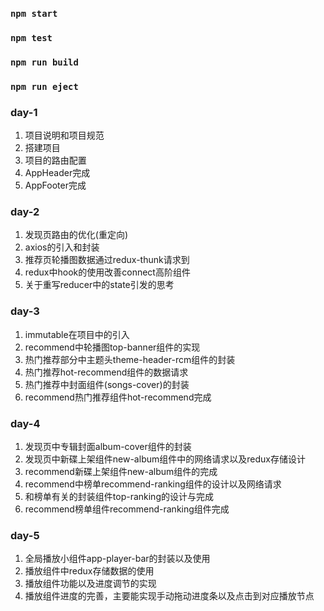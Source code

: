 

### `npm start`



### `npm test`



### `npm run build`


### `npm run eject`

### day-1
1. 项目说明和项目规范
2. 搭建项目
3. 项目的路由配置
4. AppHeader完成
5. AppFooter完成

### day-2
1. 发现页路由的优化(重定向)
2. axios的引入和封装
3. 推荐页轮播图数据通过redux-thunk请求到
4. redux中hook的使用改善connect高阶组件
5. 关于重写reducer中的state引发的思考

### day-3
1. immutable在项目中的引入
2. recommend中轮播图top-banner组件的实现
3. 热门推荐部分中主题头theme-header-rcm组件的封装
4. 热门推荐hot-recommend组件的数据请求
5. 热门推荐中封面组件(songs-cover)的封装
6. recommend热门推荐组件hot-recommend完成

### day-4
1. 发现页中专辑封面album-cover组件的封装
2. 发现页中新碟上架组件new-album组件中的网络请求以及redux存储设计
3. recommend新碟上架组件new-album组件的完成
4. recommend中榜单recommend-ranking组件的设计以及网络请求
5. 和榜单有关的封装组件top-ranking的设计与完成
6. recommend榜单组件recommend-ranking组件完成

### day-5
1. 全局播放小组件app-player-bar的封装以及使用
2. 播放组件中redux存储数据的使用
3. 播放组件功能以及进度调节的实现
4. 播放组件进度的完善，主要能实现手动拖动进度条以及点击到对应播放节点